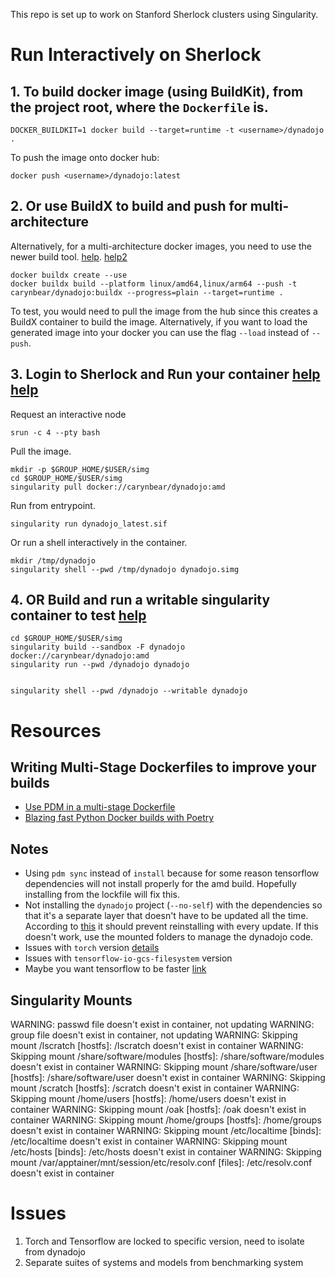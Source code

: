 This repo is set up to work on Stanford Sherlock clusters using Singularity.

# Run Interactively on Sherlock

## 1. To build docker image (using BuildKit), from the project root, where the `Dockerfile` is.
```
DOCKER_BUILDKIT=1 docker build --target=runtime -t <username>/dynadojo .
```
To push the image onto docker hub:
```
docker push <username>/dynadojo:latest
```

## 2. Or use BuildX to build and push for multi-architecture
Alternatively, for a multi-architecture docker images, you need to use the newer build tool. [help](https://blog.jaimyn.dev/how-to-build-multi-architecture-docker-images-on-an-m1-mac/). [help2](https://nielscautaerts.xyz/making-dockerfiles-architecture-independent.html#:~:text=The%20Dockerfile%20and%20docker%20buildx)

```
docker buildx create --use
docker buildx build --platform linux/amd64,linux/arm64 --push -t carynbear/dynadojo:buildx --progress=plain --target=runtime .
```

To test, you would need to pull the image from the hub since this creates a BuildX container to build the image. Alternatively, if you want to load the generated image into your docker you can use the flag `--load` instead of `--push`. 

## 3. Login to Sherlock and Run your container [help](https://www.sherlock.stanford.edu/docs/software/using/singularity/#singularity-on-sherlock) [help](https://vsoch.github.io/lessons/singularity-quickstart/)

Request an interactive node
```
srun -c 4 --pty bash
```
Pull the image.
```
mkdir -p $GROUP_HOME/$USER/simg
cd $GROUP_HOME/$USER/simg
singularity pull docker://carynbear/dynadojo:amd
```
Run from entrypoint.
```
singularity run dynadojo_latest.sif 
```
Or run a shell interactively in the container.
```
mkdir /tmp/dynadojo
singularity shell --pwd /tmp/dynadojo dynadojo.simg
```

## 4. OR Build and run a writable singularity container to test [help](https://wiki.ncsa.illinois.edu/display/ISL20/Containers)
```
cd $GROUP_HOME/$USER/simg
singularity build --sandbox -F dynadojo docker://carynbear/dynadojo:amd
singularity run --pwd /dynadojo dynadojo


singularity shell --pwd /dynadojo --writable dynadojo
```
# Resources

## Writing Multi-Stage Dockerfiles to improve your builds
- [Use PDM in a multi-stage Dockerfile](https://pdm.fming.dev/latest/usage/advanced/#use-pdm-in-a-multi-stage-dockerfile)
- [Blazing fast Python Docker builds with Poetry](https://medium.com/@albertazzir/blazing-fast-python-docker-builds-with-poetry-a78a66f5aed0)

## Notes
- Using `pdm sync` instead of `install` because for some reason tensorflow dependencies will not install properly for the amd build. Hopefully installing from the lockfile will fix this. 
- Not installing the `dynadojo` project (`--no-self`) with the dependencies so that it's a separate layer that doesn't have to be updated all the time. According to [this](https://github.com/pdm-project/pdm/issues/444) it should prevent reinstalling with every update. If this doesn't work, use the mounted folders to manage the dynadojo code. 
- Issues with `torch` version [details](https://stackoverflow.com/questions/76327419/valueerror-libcublas-so-0-9-not-found-in-the-system-path)
- Issues with `tensorflow-io-gcs-filesystem` version 
- Maybe you want tensorflow to be faster [link](https://gist.github.com/grantstephens/74468679558950dc66714ff3d672a782)

## Singularity Mounts
WARNING: passwd file doesn't exist in container, not updating
WARNING: group file doesn't exist in container, not updating
WARNING: Skipping mount /lscratch [hostfs]: /lscratch doesn't exist in container
WARNING: Skipping mount /share/software/modules [hostfs]: /share/software/modules doesn't exist in container
WARNING: Skipping mount /share/software/user [hostfs]: /share/software/user doesn't exist in container
WARNING: Skipping mount /scratch [hostfs]: /scratch doesn't exist in container
WARNING: Skipping mount /home/users [hostfs]: /home/users doesn't exist in container
WARNING: Skipping mount /oak [hostfs]: /oak doesn't exist in container
WARNING: Skipping mount /home/groups [hostfs]: /home/groups doesn't exist in container
WARNING: Skipping mount /etc/localtime [binds]: /etc/localtime doesn't exist in container
WARNING: Skipping mount /etc/hosts [binds]: /etc/hosts doesn't exist in container
WARNING: Skipping mount /var/apptainer/mnt/session/etc/resolv.conf [files]: /etc/resolv.conf doesn't exist in container

# Issues
1. Torch and Tensorflow are locked to specific version, need to isolate from dynadojo
2. Separate suites of systems and models from benchmarking system